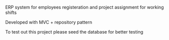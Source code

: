 ERP system for employees registeration and project assignment for working shifts

Developed with MVC + repository pattern

To test out this project please seed the database for better testing

